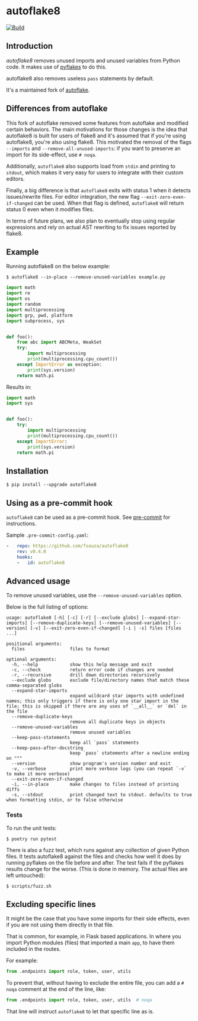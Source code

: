# autoflake8

[![Build](https://github.com/fsouza/autoflake8/actions/workflows/main.yaml/badge.svg?branch=main)](https://github.com/fsouza/autoflake8/actions/workflows/main.yaml)

## Introduction

*autoflake8* removes unused imports and unused variables from Python code. It
makes use of [pyflakes](https://pypi.org/project/pyflakes/) to do this.

autoflake8 also removes useless ``pass`` statements by default.

It's a maintained fork of [autoflake](https://github.com/myint/autoflake).

## Differences from autoflake

This fork of autoflake removed some features from autoflake and modified
certain behaviors. The main motivations for those changes is the idea that
autoflake8 is built for users of flake8 and it's assumed that if you're using
autoflake8, you're also using flake8. This motivated the removal of the flags
`--imports` and `--remove-all-unused-imports`: if you want to preserve an
import for its side-effect, use `# noqa`.

Additionally, `autoflake8` also supports load from `stdin` and printing to
`stdout`, which makes it very easy for users to integrate with their custom
editors.

Finally, a big difference is that `autoflake8` exits with status 1 when it
detects issues/rewrite files. For editor integration, the new flag
`--exit-zero-even-if-changed` can be used. When that flag is defined,
`autoflake8` will return status 0 even when it modifies files.

In terms of future plans, we also plan to eventually stop using regular
expressions and rely on actual AST rewriting to fix issues reported by flake8.

## Example

Running autoflake8 on the below example:

```
$ autoflake8 --in-place --remove-unused-variables example.py
```

```python
import math
import re
import os
import random
import multiprocessing
import grp, pwd, platform
import subprocess, sys


def foo():
    from abc import ABCMeta, WeakSet
    try:
        import multiprocessing
        print(multiprocessing.cpu_count())
    except ImportError as exception:
        print(sys.version)
    return math.pi
```

Results in:

```python
import math
import sys


def foo():
    try:
        import multiprocessing
        print(multiprocessing.cpu_count())
    except ImportError:
        print(sys.version)
    return math.pi
```

## Installation

```
$ pip install --upgrade autoflake8
```

## Using as a pre-commit hook

`autoflake8` can be used as a pre-commit hook. See
[pre-commit](https://pre-commit.com/#plugins) for instructions.

Sample `.pre-commit-config.yaml`:

```yaml
-   repo: https://github.com/fsouza/autoflake8
    rev: v0.4.0
    hooks:
    -   id: autoflake8
```

## Advanced usage

To remove unused variables, use the ``--remove-unused-variables`` option.

Below is the full listing of options:

```
usage: autoflake8 [-h] [-c] [-r] [--exclude globs] [--expand-star-imports] [--remove-duplicate-keys] [--remove-unused-variables] [--version] [-v] [--exit-zero-even-if-changed] [-i | -s] files [files ...]

positional arguments:
  files                 files to format

optional arguments:
  -h, --help            show this help message and exit
  -c, --check           return error code if changes are needed
  -r, --recursive       drill down directories recursively
  --exclude globs       exclude file/directory names that match these comma-separated globs
  --expand-star-imports
                        expand wildcard star imports with undefined names; this only triggers if there is only one star import in the file; this is skipped if there are any uses of `__all__` or `del` in the file
  --remove-duplicate-keys
                        remove all duplicate keys in objects
  --remove-unused-variables
                        remove unused variables
  --keep-pass-statements
                        keep all `pass` statements
  --keep-pass-after-docstring
                        keep `pass` statements after a newline ending on """
  --version             show program's version number and exit
  -v, --verbose         print more verbose logs (you can repeat `-v` to make it more verbose)
  --exit-zero-even-if-changed
  -i, --in-place        make changes to files instead of printing diffs
  -s, --stdout          print changed text to stdout. defaults to true when formatting stdin, or to false otherwise
```


### Tests

To run the unit tests:

```
$ poetry run pytest
```

There is also a fuzz test, which runs against any collection of given Python
files. It tests autoflake8 against the files and checks how well it does by
running pyflakes on the file before and after. The test fails if the pyflakes
results change for the worse. (This is done in memory. The actual files are
left untouched):

```
$ scripts/fuzz.sh
```

## Excluding specific lines

It might be the case that you have some imports for their side effects, even
if you are not using them directly in that file.

That is common, for example, in Flask based applications. In where you import
Python modules (files) that imported a main ``app``, to have them included in
the routes.

For example:

```python
from .endpoints import role, token, user, utils
```

To prevent that, without having to exclude the entire file, you can add a
``# noqa`` comment at the end of the line, like:

```python
from .endpoints import role, token, user, utils  # noqa
```

That line will instruct ``autoflake8`` to let that specific line as is.
